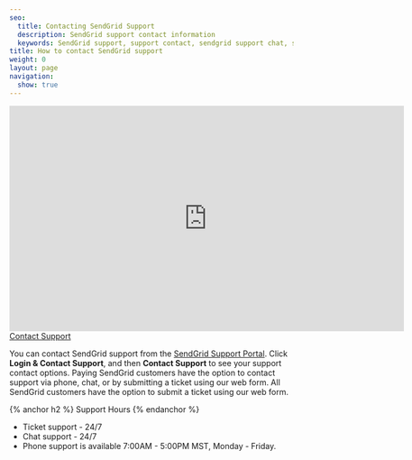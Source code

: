 ```yaml
---
seo:
  title: Contacting SendGrid Support
  description: SendGrid support contact information
  keywords: SendGrid support, support contact, sendgrid support chat, sendgrid support phone number
title: How to contact SendGrid support
weight: 0
layout: page
navigation:
  show: true
---
```

<iframe src="https://player.vimeo.com/video/263354373" width="700" height="400" frameborder="0" webkitallowfullscreen mozallowfullscreen allowfullscreen></iframe>

<div class="row">
  <div class="col-md-4"></div>
  <div class="col-md-4">
    <a href="https://support.sendgrid.com/" class="btn btn-large btn-primary center-block">Contact Support</a>
  </div>
  <div class="col-md-4"></div>
</div>

You can contact SendGrid support from the [SendGrid Support Portal](https://support.sendgrid.com). Click **Login & Contact Support**, and then **Contact Support** to see your support contact options. Paying SendGrid customers have the option to contact support via phone, chat, or by submitting a ticket using our web form. All SendGrid customers have the option to submit a ticket using our web form.

{% anchor h2 %}
Support Hours
{% endanchor %}

* Ticket support - 24/7
* Chat support - 24/7
* Phone support is available 7:00AM - 5:00PM MST, Monday - Friday.
